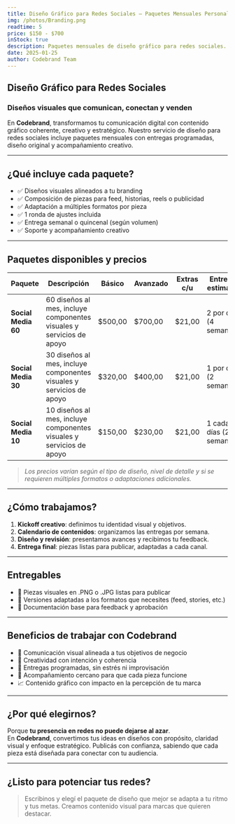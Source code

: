 ```yaml
---
title: Diseño Gráfico para Redes Sociales – Paquetes Mensuales Personalizados
img: /photos/Branding.png
readtime: 5
price: $150 - $700
inStock: true
description: Paquetes mensuales de diseño gráfico para redes sociales. Creamos contenido visual alineado a tu marca, optimizado para rendimiento y adaptado a tus objetivos de comunicación. Ideal para marcas que quieren mantener presencia constante y profesional.
date: 2025-01-25
author: Codebrand Team
---
```


## Diseño Gráfico para Redes Sociales

### Diseños visuales que comunican, conectan y venden

En **Codebrand**, transformamos tu comunicación digital con contenido gráfico coherente, creativo y estratégico. Nuestro servicio de diseño para redes sociales incluye paquetes mensuales con entregas programadas, diseño original y acompañamiento creativo.

---

## ¿Qué incluye cada paquete?

- ✅ Diseños visuales alineados a tu branding
- ✅ Composición de piezas para feed, historias, reels o publicidad
- ✅ Adaptación a múltiples formatos por pieza
- ✅ 1 ronda de ajustes incluida
- ✅ Entrega semanal o quincenal (según volumen)
- ✅ Soporte y acompañamiento creativo

---

## Paquetes disponibles y precios

| Paquete            | Descripción                                                          | Básico   | Avanzado | Extras c/u | Entrega estimada         |
|--------------------|----------------------------------------------------------------------|----------|----------|------------|---------------------------|
| **Social Media 60**| 60 diseños al mes, incluye componentes visuales y servicios de apoyo | $500,00  | $700,00  | $21,00     | 2 por día (4 semanas)     |
| **Social Media 30**| 30 diseños al mes, incluye componentes visuales y servicios de apoyo | $320,00  | $400,00  | $21,00     | 1 por día (2 semanas)     |
| **Social Media 10**| 10 diseños al mes, incluye componentes visuales y servicios de apoyo | $150,00  | $230,00  | $21,00     | 1 cada 3 días (2 semanas) |

> *Los precios varían según el tipo de diseño, nivel de detalle y si se requieren múltiples formatos o adaptaciones adicionales.*

---

## ¿Cómo trabajamos?

1. **Kickoff creativo**: definimos tu identidad visual y objetivos.
2. **Calendario de contenidos**: organizamos las entregas por semana.
3. **Diseño y revisión**: presentamos avances y recibimos tu feedback.
4. **Entrega final**: piezas listas para publicar, adaptadas a cada canal.

---

## Entregables

- 📱 Piezas visuales en .PNG o .JPG listas para publicar
- 📐 Versiones adaptadas a los formatos que necesites (feed, stories, etc.)
- 🧾 Documentación base para feedback y aprobación

---

## Beneficios de trabajar con Codebrand

- 🎯 Comunicación visual alineada a tus objetivos de negocio
- 🧠 Creatividad con intención y coherencia
- 📅 Entregas programadas, sin estrés ni improvisación
- 💬 Acompañamiento cercano para que cada pieza funcione
- 📈 Contenido gráfico con impacto en la percepción de tu marca

---

## ¿Por qué elegirnos?

Porque **tu presencia en redes no puede dejarse al azar**.  
En **Codebrand**, convertimos tus ideas en diseños con propósito, claridad visual y enfoque estratégico. Publicás con confianza, sabiendo que cada pieza está diseñada para conectar con tu audiencia.

---

## ¿Listo para potenciar tus redes?

> Escribinos y elegí el paquete de diseño que mejor se adapta a tu ritmo y tus metas. Creamos contenido visual para marcas que quieren destacar.
